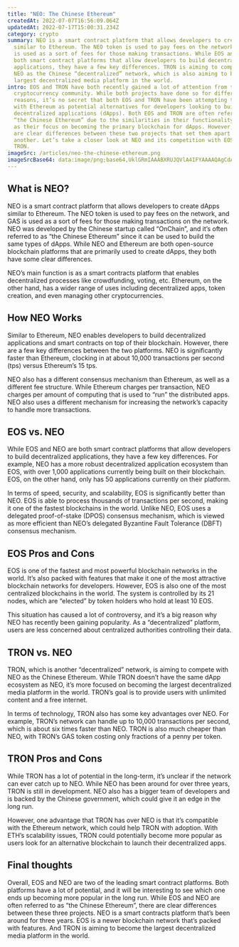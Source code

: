```yaml
---
title: "NEO: The Chinese Ethereum"
createdAt: 2022-07-07T16:56:09.064Z
updatedAt: 2022-07-17T15:00:31.234Z
category: crypto
summary: NEO is a smart contract platform that allows developers to create dApps
  similar to Ethereum. The NEO token is used to pay fees on the network, and GAS
  is used as a sort of fees for those making transactions. While EOS and NEO are
  both smart contract platforms that allow developers to build decentralized
  applications, they have a few key differences. TRON is aiming to compete with
  NEO as the Chinese “decentralized” network, which is also aiming to become the
  largest decentralized media platform in the world.
intro: EOS and TRON have both recently gained a lot of attention from the
  cryptocurrency community. While both projects have done so for different
  reasons, it’s no secret that both EOS and TRON have been attempting to compete
  with Ethereum as potential alternatives for developers looking to build
  decentralized applications (dApps). Both EOS and TRON are often referred to as
  “the Chinese Ethereum” due to the similarities in their functionality as well
  as their focus on becoming the primary blockchain for dApps. However, there
  are clear differences between these two projects that set them apart from one
  another. Let’s take a closer look at NEO and its competition with EOS and
  TRON.
imageSrc: /articles/neo-the-chinese-ethereum.png
imageSrcBase64: data:image/png;base64,UklGRmIAAABXRUJQVlA4IFYAAAAQAgCdASoKAAoAAUAmJYgCdAEf/bY2qzJAAP7+1kVsT2dkj7bNvuorN47vkt+UcPADviikcbVc2MuFP9Ih4sDR+xR2Qvr72/FCx7d+vRAWYJrtboAAAA==
---
```


## What is NEO?

NEO is a smart contract platform that allows developers to create dApps similar to Ethereum. The NEO token is used to pay fees on the network, and GAS is used as a sort of fees for those making transactions on the network. NEO was developed by the Chinese startup called “OnChain”, and it’s often referred to as “the Chinese Ethereum” since it can be used to build the same types of dApps. While NEO and Ethereum are both open-source blockchain platforms that are primarily used to create dApps, they both have some clear differences.

NEO’s main function is as a smart contracts platform that enables decentralized processes like crowdfunding, voting, etc. Ethereum, on the other hand, has a wider range of uses including decentralized apps, token creation, and even managing other cryptocurrencies.

## How NEO Works

Similar to Ethereum, NEO enables developers to build decentralized applications and smart contracts on top of their blockchain. However, there are a few key differences between the two platforms. NEO is significantly faster than Ethereum, clocking in at about 10,000 transactions per second (tps) versus Ethereum’s 15 tps.

NEO also has a different consensus mechanism than Ethereum, as well as a different fee structure. While Ethereum charges per transaction, NEO charges per amount of computing that is used to “run” the distributed apps. NEO also uses a different mechanism for increasing the network’s capacity to handle more transactions.

## EOS vs. NEO

While EOS and NEO are both smart contract platforms that allow developers to build decentralized applications, they have a few key differences. For example, NEO has a more robust decentralized application ecosystem than EOS, with over 1,000 applications currently being built on their blockchain. EOS, on the other hand, only has 50 applications currently on their platform.

In terms of speed, security, and scalability, EOS is significantly better than NEO. EOS is able to process thousands of transactions per second, making it one of the fastest blockchains in the world. Unlike NEO, EOS uses a delegated proof-of-stake (DPOS) consensus mechanism, which is viewed as more efficient than NEO’s delegated Byzantine Fault Tolerance (DBFT) consensus mechanism.

## EOS Pros and Cons

EOS is one of the fastest and most powerful blockchain networks in the world. It’s also packed with features that make it one of the most attractive blockchain networks for developers. However, EOS is also one of the most centralized blockchains in the world. The system is controlled by its 21 nodes, which are “elected” by token holders who hold at least 10 EOS.

This situation has caused a lot of controversy, and it’s a big reason why NEO has recently been gaining popularity. As a “decentralized” platform, users are less concerned about centralized authorities controlling their data.

## TRON vs. NEO

TRON, which is another “decentralized” network, is aiming to compete with NEO as the Chinese Ethereum. While TRON doesn’t have the same dApp ecosystem as NEO, it’s more focused on becoming the largest decentralized media platform in the world. TRON’s goal is to provide users with unlimited content and a free internet.

In terms of technology, TRON also has some key advantages over NEO. For example, TRON’s network can handle up to 10,000 transactions per second, which is about six times faster than NEO. TRON is also much cheaper than NEO, with TRON’s GAS token costing only fractions of a penny per token.

## TRON Pros and Cons

While TRON has a lot of potential in the long-term, it’s unclear if the network can ever catch up to NEO. While NEO has been around for over three years, TRON is still in development. NEO also has a bigger team of developers and is backed by the Chinese government, which could give it an edge in the long run.

However, one advantage that TRON has over NEO is that it’s compatible with the Ethereum network, which could help TRON with adoption. With ETH’s scalability issues, TRON could potentially become more popular as users look for an alternative blockchain to launch their decentralized apps.

## Final thoughts

Overall, EOS and NEO are two of the leading smart contract platforms. Both platforms have a lot of potential, and it will be interesting to see which one ends up becoming more popular in the long run. While EOS and NEO are often referred to as “the Chinese Ethereum”, there are clear differences between these three projects. NEO is a smart contracts platform that’s been around for three years. EOS is a newer blockchain network that’s packed with features. And TRON is aiming to become the largest decentralized media platform in the world.
